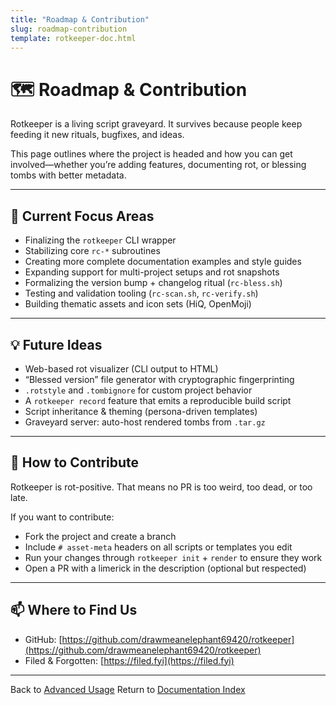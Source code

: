 ```yaml
---
title: "Roadmap & Contribution"
slug: roadmap-contribution
template: rotkeeper-doc.html
---
```

<!-- asset-meta: { name: "roadmap-contribution.md", version: "v0.1.0" } -->

# 🗺️ Roadmap & Contribution

Rotkeeper is a living script graveyard. It survives because people keep feeding it new rituals, bugfixes, and ideas.

This page outlines where the project is headed and how you can get involved—whether you’re adding features, documenting rot, or blessing tombs with better metadata.

***

## 🧩 Current Focus Areas

- Finalizing the `rotkeeper` CLI wrapper
- Stabilizing core `rc-*` subroutines
- Creating more complete documentation examples and style guides
- Expanding support for multi-project setups and rot snapshots
- Formalizing the version bump + changelog ritual (`rc-bless.sh`)
- Testing and validation tooling (`rc-scan.sh`, `rc-verify.sh`)
- Building thematic assets and icon sets (HiQ, OpenMoji)

***

## 💡 Future Ideas

- Web-based rot visualizer (CLI output to HTML)
- “Blessed version” file generator with cryptographic fingerprinting
- `.rotstyle` and `.tombignore` for custom project behavior
- A `rotkeeper record` feature that emits a reproducible build script
- Script inheritance & theming (persona-driven templates)
- Graveyard server: auto-host rendered tombs from `.tar.gz`

***

## 🤝 How to Contribute

Rotkeeper is rot-positive. That means no PR is too weird, too dead, or too late.

If you want to contribute:
- Fork the project and create a branch
- Include `# asset-meta` headers on all scripts or templates you edit
- Run your changes through `rotkeeper init` + `render` to ensure they work
- Open a PR with a limerick in the description (optional but respected)

***

## 📫 Where to Find Us

- GitHub: [https://github.com/drawmeanelephant69420/rotkeeper](https://github.com/drawmeanelephant69420/rotkeeper)
- Filed & Forgotten: [https://filed.fyi](https://filed.fyi)

***

Back to [Advanced Usage](advanced-usage.md)
Return to [Documentation Index](index.md)

<!--
LIMERICK

A roadmap was buried with grace,
Each bullet entombed in its place.
The futures were dim,
Each line like a hymn—
To rot that transcended the trace.

SORA PROMPT

"a roadmap etched into cracked stone, project ideas half-lit like neon glyphs, contributions whispered by spectral programmers in the void"
-->

